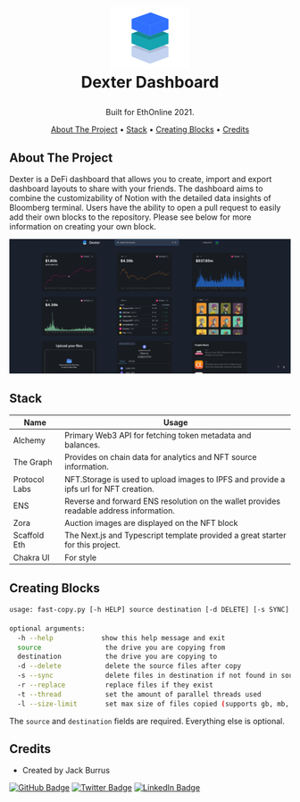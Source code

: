 
<!-- LOGO -->
<br />
<h1>
<p align="center">
  <img src="./packages/frontend/public/images/Logo.png" alt="Logo" width="140" height="110">
  <br>Dexter Dashboard
</h1>
  <p align="center">
    Built for EthOnline 2021.
    <br />
    </p>
</p>
<p align="center">
  <a href="#about-the-project">About The Project</a> •
  <a href="#stack">Stack</a> •
  <a href="#creating-blocks">Creating Blocks</a> •
  <a href="#credits">Credits</a>

</p>



## About The Project
Dexter is a DeFi dashboard that allows you to create, import and export dashboard layouts to share with your friends. The dashboard aims to combine the customizability of Notion with the detailed data insights of Bloomberg terminal. Users have the ability to open a pull request to easily add their own blocks to the repository. Please see below for more information on creating your own block.


<p align="center">

![screenshot]("./../packages/frontend/public/images/DexterSubmission.jpeg)
</p>

## Stack

Name                          |  Usage
----------------------------------|------------------------------------------------------------------------------------
Alchemy            |  Primary Web3 API for fetching token metadata and balances.
The Graph            |  Provides on chain data for analytics and NFT source information.
Protocol Labs            |  NFT.Storage is used to upload images to IPFS and provide a ipfs url for NFT creation.
ENS                |  Reverse and forward ENS resolution on the wallet provides readable address information.
Zora                 |  Auction images are displayed on the NFT block
Scaffold Eth          |  The Next.js and Typescript template provided a great starter for this project.
Chakra UI                 |  For style



## Creating Blocks
```sh
usage: fast-copy.py [-h HELP] source destination [-d DELETE] [-s SYNC] [-r REPLACE]

optional arguments:
  -h --help            show this help message and exit
  source                the drive you are copying from
  destination           the drive you are copying to
  -d --delete           delete the source files after copy
  -s --sync             delete files in destination if not found in source (do not use, if using with rsync)
  -r --replace          replace files if they exist
  -t --thread           set the amount of parallel threads used
  -l --size-limit       set max size of files copied (supports gb, mb, kb) eg 1.5gb
```
The `source` and `destination` fields are required. Everything else is optional.


## Credits
- Created by Jack Burrus

[![GitHub Badge](https://img.shields.io/badge/GitHub-100000?style=for-the-badge&logo=github&logoColor=white)](https://github.com/jackburrus)
[![Twitter Badge](https://img.shields.io/badge/Twitter-1DA1F2?style=for-the-badge&logo=twitter&logoColor=white)](https://twitter.com/jackburrus)
[![LinkedIn Badge](https://img.shields.io/badge/LinkedIn-0077B5?style=for-the-badge&logo=linkedin&logoColor=white)](https://www.linkedin.com/in/jamesburrus/)